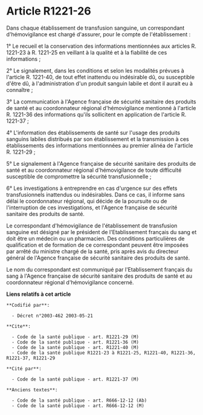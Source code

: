 # Article R1221-26

Dans chaque établissement de transfusion sanguine, un correspondant d'hémovigilance est chargé d'assurer, pour le compte de
l'établissement :

1° Le recueil et la conservation des informations mentionnées aux articles R. 1221-23 à R. 1221-25 en veillant à la qualité
et à la fiabilité de ces informations ;

2° Le signalement, dans les conditions et selon les modalités prévues à l'article R. 1221-40, de tout effet inattendu ou
indésirable dû, ou susceptible d'être dû, à l'administration d'un produit sanguin labile et dont il aurait eu à connaître ;

3° La communication à l'Agence française de sécurité sanitaire des produits de santé et au coordonnateur régional
d'hémovigilance mentionné à l'article R. 1221-36 des informations qu'ils sollicitent en application de l'article R. 1221-37 ;

4° L'information des établissements de santé sur l'usage des produits sanguins labiles distribués par son établissement et la
transmission à ces établissements des informations mentionnées au premier alinéa de l'article R. 1221-29 ;

5° Le signalement à l'Agence française de sécurité sanitaire des produits de santé et au coordonnateur régional
d'hémovigilance de toute difficulté susceptible de compromettre la sécurité transfusionnelle ;

6° Les investigations à entreprendre en cas d'urgence sur des effets transfusionnels inattendus ou indésirables. Dans ce cas,
il informe sans délai le coordonnateur régional, qui décide de la poursuite ou de l'interruption de ces investigations, et
l'Agence française de sécurité sanitaire des produits de santé.

Le correspondant d'hémovigilance de l'établissement de transfusion sanguine est désigné par le président de l'Etablissement
français du sang et doit être un médecin ou un pharmacien. Des conditions particulières de qualification et de formation de
ce correspondant peuvent être imposées par arrêté du ministre chargé de la santé, pris après avis du directeur général de
l'Agence française de sécurité sanitaire des produits de santé.

Le nom du correspondant est communiqué par l'Etablissement français du sang à l'Agence française de sécurité sanitaire des
produits de santé et au coordonnateur régional d'hémovigilance concerné.

**Liens relatifs à cet article**

	**Codifié par**:

	  - Décret n°2003-462 2003-05-21

	**Cite**:

	  - Code de la santé publique - art. R1221-29 (M)
	  - Code de la santé publique - art. R1221-36 (M)
	  - Code de la santé publique - art. R1221-40 (M)
	  - Code de la santé publique R1221-23 à R1221-25, R1221-40, R1221-36, R1221-37, R1221-29

	**Cité par**:

	  - Code de la santé publique - art. R1221-37 (M)

	**Anciens textes**:

	  - Code de la santé publique - art. R666-12-12 (Ab)
	  - Code de la santé publique - art. R666-12-12 (M)
